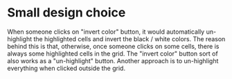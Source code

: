 # Small design choice
When someone clicks on "invert color" button, it would automatically un-highlight the highlighted cells and invert the black / white colors. The reason behind this is that, otherwise, once someone clicks on some cells, there is always some highlighted cells in the grid. The "invert color" button sort of also works as a "un-highlight" button. Another approach is to un-highlight everything when clicked outside the grid.
